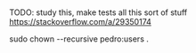 #

TODO: study this, make tests all this sort of stuff
https://stackoverflow.com/a/29350174


sudo chown --recursive pedro:users .
